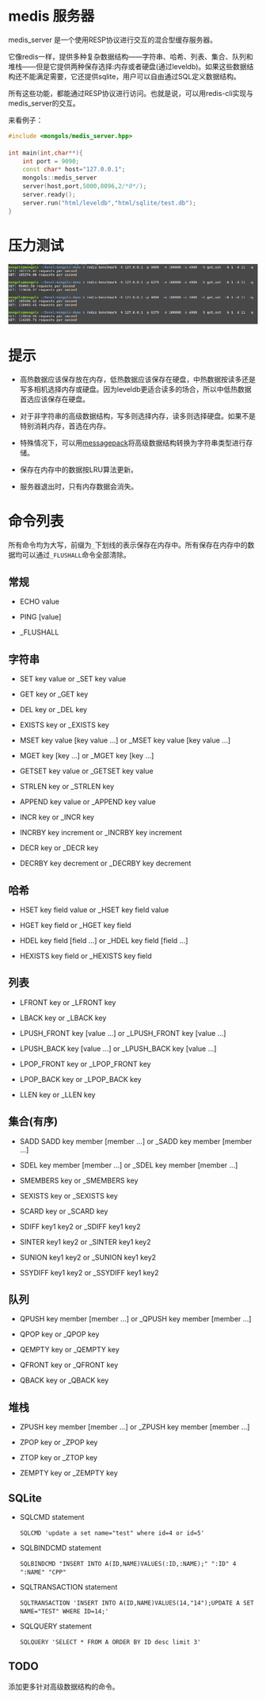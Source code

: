 # medis 服务器


medis_server 是一个使用RESP协议进行交互的混合型缓存服务器。

它像redis一样，提供多种复杂数据结构——字符串、哈希、列表、集合、队列和堆栈——但是它提供两种保存选择:内存或者硬盘(通过leveldb)。如果这些数据结构还不能满足需要，它还提供sqlite，用户可以自由通过SQL定义数据结构。

所有这些功能，都能通过RESP协议进行访问。也就是说，可以用redis-cli实现与medis_server的交互。

来看例子：

```cpp
#include <mongols/medis_server.hpp>

int main(int,char**){
	int port = 9090;
	const char* host="127.0.0.1";
	mongols::medis_server
	server(host,port,5000,8096,2/*0*/);
	server.ready();
	server.run("html/leveldb","html/sqlite/test.db");
}

```

# 压力测试

![medis_server](image/medis.png)

# 提示

- 高热数据应该保存放在内存，低热数据应该保存在硬盘，中热数据按读多还是写多相机选择内存或硬盘。因为leveldb更适合读多的场合，所以中低热数据首选应该保存在硬盘。

- 对于非字符串的高级数据结构，写多则选择内存，读多则选择硬盘。如果不是特别消耗内存，首选在内存。

- 特殊情况下，可以用[messagepack](https://msgpack.org/)将高级数据结构转换为字符串类型进行存储。

- 保存在内存中的数据按LRU算法更新。

- 服务器退出时，只有内存数据会消失。

# 命令列表

所有命令均为大写，前缀为`_`下划线的表示保存在内存中。所有保存在内存中的数据均可以通过`_FLUSHALL`命令全部清除。

## 常规

- ECHO value

- PING [value]

- _FLUSHALL



## 字符串

- SET key value or _SET key value

- GET key or _GET key

- DEL key or _DEL key

- EXISTS key or _EXISTS key

- MSET key value [key value ...] or _MSET key value [key value ...]

- MGET key [key ...] or _MGET key [key ...]

- GETSET key value or _GETSET key value

- STRLEN key or _STRLEN key

- APPEND key value or _APPEND key value

- INCR key or _INCR key

- INCRBY key increment or _INCRBY key increment

- DECR key or _DECR key

- DECRBY key decrement or _DECRBY key decrement

## 哈希

- HSET key field value or _HSET key field value

- HGET key field or _HGET key field

- HDEL key field [field ...] or _HDEL key field [field ...]

- HEXISTS key field or _HEXISTS key field

## 列表

- LFRONT key or _LFRONT key

- LBACK key or _LBACK key

- LPUSH_FRONT key [value ...]  or _LPUSH_FRONT key [value ...] 

- LPUSH_BACK key [value ...]  or _LPUSH_BACK key [value ...] 

- LPOP_FRONT key  or _LPOP_FRONT key 

- LPOP_BACK key   or _LPOP_BACK key

- LLEN key or _LLEN key 

## 集合(有序)

- SADD SADD key member [member ...] or _SADD key member [member ...]

- SDEL key member [member ...] or _SDEL key member [member ...]

- SMEMBERS key or _SMEMBERS key

- SEXISTS key or _SEXISTS key

- SCARD key or _SCARD key

- SDIFF key1 key2 or _SDIFF key1 key2

- SINTER key1 key2 or _SINTER key1 key2

- SUNION key1 key2 or _SUNION key1 key2

- SSYDIFF key1 key2 or _SSYDIFF key1 key2

## 队列

- QPUSH key member [member ...] or _QPUSH key member [member ...]

- QPOP key or _QPOP key

- QEMPTY key or _QEMPTY key

- QFRONT key or _QFRONT key

- QBACK key or _QBACK key

## 堆栈

- ZPUSH  key member [member ...] or _ZPUSH key member [member ...]

- ZPOP key or _ZPOP key

- ZTOP key or _ZTOP key

- ZEMPTY key or _ZEMPTY key

## SQLite

- SQLCMD statement

    `SQLCMD 'update a set name="test" where id=4 or id=5'`

- SQLBINDCMD statement

    `SQLBINDCMD "INSERT INTO A(ID,NAME)VALUES(:ID,:NAME);" ":ID" 4 ":NAME" "CPP"`

- SQLTRANSACTION statement

    `SQLTRANSACTION 'INSERT INTO A(ID,NAME)VALUES(14,"14");UPDATE A SET NAME="TEST" WHERE ID=14;'`

- SQLQUERY statement

    `SQLQUERY 'SELECT * FROM A ORDER BY ID desc limit 3'`



## TODO

添加更多针对高级数据结构的命令。
